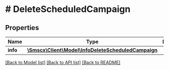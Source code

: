 # # DeleteScheduledCampaign

## Properties

Name | Type | Description | Notes
------------ | ------------- | ------------- | -------------
**info** | [**\Smscx\Client\Model\InfoDeleteScheduledCampaign**](InfoDeleteScheduledCampaign.md) |  |

[[Back to Model list]](../../README.md#models) [[Back to API list]](../../README.md#endpoints) [[Back to README]](../../README.md)
